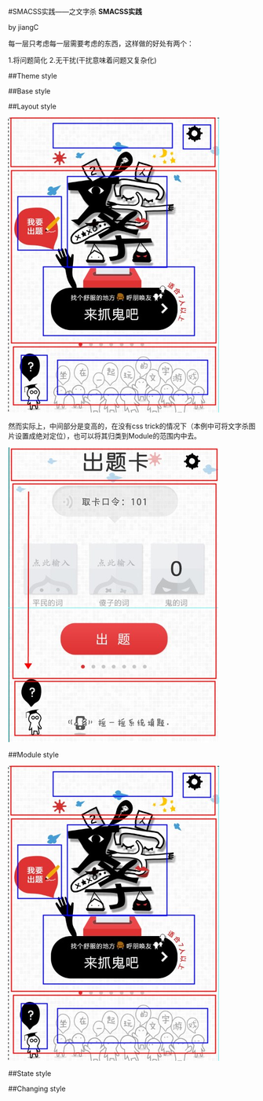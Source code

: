 #SMACSS实践——之文字杀 **SMACSS实践**


by jiangC

每一层只考虑每一层需要考虑的东西，这样做的好处有两个：

1.将问题简化
2.无干扰(干扰意味着问题又复杂化)

##Theme style

##Base style

##Layout style

![layout划分（红色部分）](../assets/images/2012-12-22-1.JPG)

然而实际上，中间部分是变高的，在没有css trick的情况下（本例中可将文字杀图片设置成绝对定位），也可以将其归类到Module的范围内中去。

![layout中间部分高度不一致](../assets/images/2012-12-23-2.JPG)

##Module style

![module划分（蓝色部分）](../assets/images/2012-12-22-1.JPG)

##State style

##Changing style
